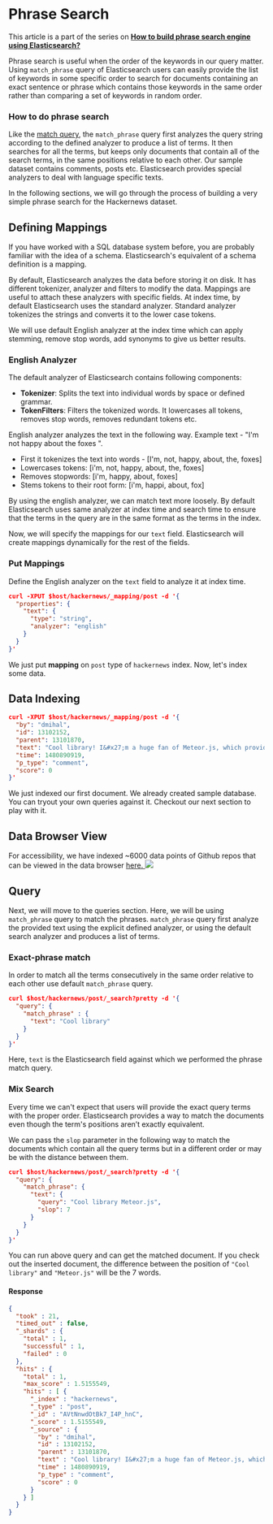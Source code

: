 # Phrase Search

This article is a part of the series on [**How to build phrase search engine using Elasticsearch?**](https://appbaseio.gitbooks.io/esc/content/phrase-search/introduction.html)

Phrase search is useful when the order of the keywords in our query matter. Using `match_phrase` query of Elasticsearch users can easily provide the list of keywords in some specific order to search for documents containing an exact sentence or phrase which contains those keywords in the same order rather than comparing a set of keywords in random order.

### How to do phrase search

Like the [match query](https://appbaseio.gitbooks.io/esc/content/searchbar/simple-match.html), the `match_phrase` query first analyzes the query string according to the defined analyzer to produce a list of terms. It then searches for all the terms, but keeps only documents that contain all of the search terms, in the same positions relative to each other. Our sample dataset contains comments, posts etc. Elasticsearch provides special analyzers to deal with language specific texts.

In the following sections, we will go through the process of building a very simple phrase search for the Hackernews dataset.

## Defining Mappings

If you have worked with a SQL database system before, you are probably familiar with the idea of a schema. Elasticsearch's equivalent of a schema definition is a mapping.

By default, Elasticsearch analyzes the data before storing it on disk. It has different tokenizer, analyzer and filters to modify the data. Mappings are useful to attach these analyzers with specific fields. At index time, by default Elasticsearch uses the standard analyzer. Standard analyzer tokenizes the strings and converts it to the lower case tokens.

We will use default English analyzer at the index time which can apply stemming, remove stop words, add synonyms to give us better results.

### English Analyzer
The default analyzer of Elasticsearch contains following components:
* **Tokenizer**: Splits the text into individual words by space or defined grammar.
* **TokenFilters**: Filters the tokenized words. It lowercases all tokens, removes stop words, removes redundant tokens etc.

English analyzer analyzes the text in the following way. Example text - "I'm not happy about the foxes
".
* First it tokenizes the text into words - [I'm, not, happy, about, the, foxes]
* Lowercases tokens: [i'm, not, happy, about, the, foxes]
* Removes stopwords: [i'm, happy, about, foxes]
* Stems tokens to their root form: [i'm, happi, about, fox]

By using the english analyzer, we can match text more loosely. By default Elasticsearch uses same analyzer at index time and search time to ensure that the terms in the query are in the same format as the terms in the index.

Now, we will specify the mappings for our `text` field. Elasticsearch will create mappings dynamically for the rest of the fields.

### Put Mappings

Define the English analyzer on the `text` field to analyze it at index time.

```json
curl -XPUT $host/hackernews/_mapping/post -d '{
  "properties": {
    "text": {
      "type": "string",
      "analyzer": "english"
    }
  }
}'
```
We just put **mapping** on `post` type of `hackernews` index. Now, let's index some data.

## Data Indexing

```json
curl -XPUT $host/hackernews/_mapping/post -d '{
  "by": "dmihal",
  "id": 13102152,
  "parent": 13101870,
  "text": "Cool library! I&#x27;m a huge fan of Meteor.js, which provides a similar isomorphic database. Cool to see this implemented in such a lightweight package!",
  "time": 1480890919,
  "p_type": "comment",
  "score": 0
}'
```
We just indexed our first document. We already created sample database. You can tryout your own queries against it. Checkout our next section to play with it.

## Data Browser View

For accessibility, we have indexed ~6000 data points of Github repos that can be viewed in the data browser [here. ![](http://i.imgur.com/x7nLB9s.png)](https://opensource.appbase.io/dejavu/live/#?input_state=XQAAAALxAAAAAAAAAAA9iIqnY-B2BnTZGEQz6wkFsyS2qaEZIwD-J9none24PyYH8yBXUWZ1fjjzdmdQqiDSYIwX4TuBH3IQtfCk1YLwT0kR9-r0YWMhn1GxDTldPTCD836HnpPYGINlfz27teRoEy1L78YMlLzUoLIYWjaUV04UwEet4YmZw_ADbiLDT1RhM_1XOaFqFsgEhHTBnHFMCY5VI4poDJz0BABqDSKR5qF76qvBs6Smde9lws1D6g_epJiEVMK0611dw8BoWkl1yP-N1SAA)

## Query

Next, we will move to the queries section. Here, we will be using `match_phrase` query to match the phrases. `match_phrase` query first analyze the provided text using the explicit defined analyzer, or using the default search analyzer and produces a list of terms.

### Exact-phrase match

In order to match all the terms consecutively in the same order relative to each other use default `match_phrase` query.

```json
curl $host/hackernews/post/_search?pretty -d '{
  "query": {
    "match_phrase" : {
      "text": "Cool library"
    }
  }
}'
```

Here, `text` is the Elasticsearch field against which we performed the phrase match query.

### Mix Search

Every time we can't expect that users will provide the exact query terms with the proper order. Elasticsearch provides a way to match the documents even though the term's positions aren’t exactly equivalent.

We can pass the `slop` parameter in the following way to match the documents which contain all the query terms but in a different order or may be with the distance between them.

```json
curl $host/hackernews/post/_search?pretty -d '{
  "query": {
    "match_phrase": {
      "text": {
        "query": "Cool library Meteor.js",
        "slop": 7
      }
    }
  }
}'
```

You can run above query and can get the matched document. If you check out the inserted document, the difference between the position of `"Cool library"` and `"Meteor.js"` will be the 7 words.

#### Response

```json
{
  "took" : 21,
  "timed_out" : false,
  "_shards" : {
    "total" : 1,
    "successful" : 1,
    "failed" : 0
  },
  "hits" : {
    "total" : 1,
    "max_score" : 1.5155549,
    "hits" : [ {
      "_index" : "hackernews",
      "_type" : "post",
      "_id" : "AVtNnwdOtBk7_I4P_hnC",
      "_score" : 1.5155549,
      "_source" : {
        "by" : "dmihal",
        "id" : 13102152,
        "parent" : 13101870,
        "text" : "Cool library! I&#x27;m a huge fan of Meteor.js, which provides a similar isomorphic database. Cool to see this implemented in such a lightweight package!",
        "time" : 1480890919,
        "p_type" : "comment",
        "score" : 0
      }
    } ]
  }
}
```
